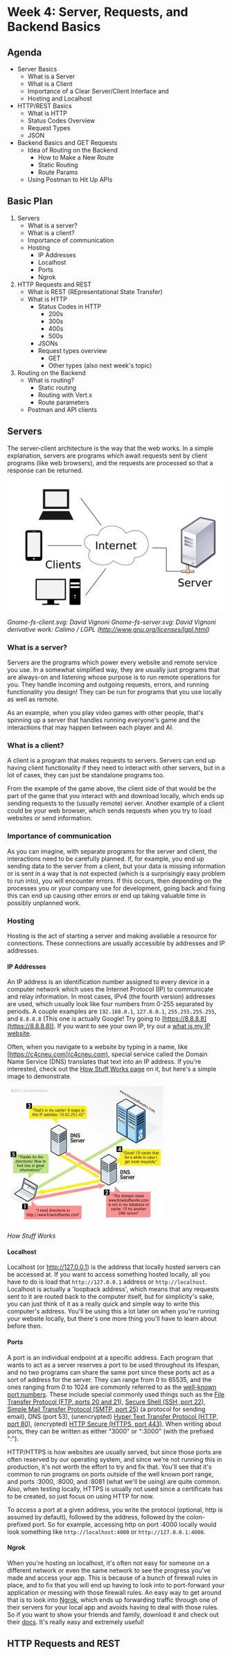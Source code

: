 # Week 4: Server, Requests, and Backend Basics

## Agenda
- Server Basics
    - What is a Server
    - What is a Client
    - Importance of a Clear Server/Client Interface and 
    - Hosting and Localhost
- HTTP/REST Basics
    - What is HTTP
    - Status Codes Overview
    - Request Types
    - JSON
- Backend Basics and GET Requests
    - Idea of Routing on the Backend
        - How to Make a New Route
        - Static Routing
        - Route Params
    - Using Postman to Hit Up APIs
    
## Basic Plan
1. Servers
    - What is a server?
    - What is a client?
    - Importance of communication
    - Hosting
        - IP Addresses
        - Localhost
        - Ports
        - Ngrok
2. HTTP Requests and REST
    - What is REST (REpresentational State Transfer)
    - What is HTTP
        - Status Codes in HTTP
            - 200s
            - 300s
            - 400s
            - 500s
        - JSONs
        - Request types overview
            - GET
            - Other types (also next week's topic)
3. Routing on the Backend
    - What is routing?
        - Static routing
        - Routing with Vert.x
        - Route parameters
    - Postman and API clients
    
## Servers

The server-client architecture is the way that the web works. In a simple explanation, servers are programs which
await requests sent by client programs (like web browsers), and the requests are processed so that a response can 
be returned.

![Server-client architecture model](./img/server-client-model.png)

*Gnome-fs-client.svg: David Vignoni Gnome-fs-server.svg: David Vignoni derivative work: Calimo 
/ LGPL (http://www.gnu.org/licenses/lgpl.html)*

### What is a server?

Servers are the programs which power every website and remote service you use. In a somewhat simplified way, they
are usually just programs that are always-on and listening whose purpose is to run remote operations 
for you. They handle incoming and outgoing requests, errors, and running functionality you design! They can be run for 
programs that you use locally as well as remote. 

As an example, when you play video games with other people, that's spinning up a server that handles running everyone's 
game and the interactions that may happen between each player and AI.

### What is a client?

A client is a program that makes requests to servers. Servers can end up having client functionality if they need to 
interact with other servers, but in a lot of cases, they can just be standalone programs too.

From the example of the game above, the client side of that would be the part of the game that you interact with and 
download locally, which ends up sending requests to the (usually remote) server. Another example of a client could be 
your web browser, which sends requests when you try to load websites or send information.

### Importance of communication

As you can imagine, with separate programs for the server and client, the interactions need to be carefully planned. 
If, for example, you end up sending data to the server from a client, but your data is missing information or is sent
in a way that is not expected (which is a surprisingly easy problem to run into), you will encounter errors. If this 
occurs, then depending on the processes you or your company use for development, going back and fixing this can end up
causing other errors or end up taking valuable time in possibly unplanned work.

### Hosting

Hosting is the act of starting a server and making available a resource for connections. These connections are usually 
accessible by addresses and IP addresses.

#### IP Addresses

An IP address is an identification number assigned to every device in a computer network which uses the Internet 
Protocol (IP) to communicate and relay information. In most cases, IPv4 (the fourth version) addresses are used, which
usually look like four numbers from 0-255 separated by periods. A couple examples are `192.168.0.1`, `127.0.0.1`, 
`255.255.255.255`, and `8.8.8.8` (This one is actually Google! Try going to [https://8.8.8.8](https://8.8.8.8)). If you
want to see your own IP, try out a [what is my IP website](https://whatismyipaddress.com/).

Often, when you navigate to a website by typing in a name, like [https://c4cneu.com](c4cneu.com), special service called
the Domain Name Service (DNS) translates that text into an IP address. If you're interested, check out the [How Stuff 
Works page](https://computer.howstuffworks.com/dns.htm) on it, but here's a simple image to demonstrate.

![How a DNS lookup works](./img/how-dns-works.png)

*How Stuff Works*

#### Localhost

Localhost (or http://127.0.0.1) is the address that locally hosted servers can be accessed at. If you want to access 
something hosted locally, all you have to do is load that `http://127.0.0.1` address or `http://localhost`. Localhost
is actually a 'loopback address', which means that any requests sent to it are routed back to the computer itself, but
for simplicity's sake, you can just think of it as a really quick and simple way to write this computer's address. 
You'll be using this a lot later on when you're running your website locally, but there's one more thing you'll have to 
learn about before then.

#### Ports

A port is an individual endpoint at a specific address. Each program that wants to act as a server reserves a port
to be used throughout its lifespan, and no two programs can share the same port since these ports act as a sort of 
address for the server. They can range from 0 to 65535, and the ones ranging from 0 to 1024 are commonly referred to as
the [well-known port numbers](https://en.wikipedia.org/wiki/List_of_TCP_and_UDP_port_numbers#Well-known_ports). These 
include special commonly used things such as the [File Transfer Protocol (FTP, ports 20 and 
21)](https://en.wikipedia.org/wiki/File_Transfer_Protocol), [Secure Shell (SSH, port 22)](https://www.ssh.com/ssh/),
[Simple Mail Transfer Protocol (SMTP, port 25)](https://en.wikipedia.org/wiki/Simple_Mail_Transfer_Protocol) (a protocol
for sending email), DNS (port 53), (unencrypted) [Hyper Text Transfer Protocol (HTTP, port 
80)](https://developer.mozilla.org/en-US/docs/Web/HTTP), (encrypted) [HTTP Secure (HTTPS, port 
443)](https://developer.mozilla.org/en-US/docs/Glossary/https). When writing about ports, they can be written as either 
"3000" or ":3000" (with the prefixed ":").

HTTP/HTTPS is how websites are usually served, but 
since those ports are often reserved by our operating system, and since we're not running this in production, it's not
worth the effort to try and fix that. You'll see that it's common to run programs on ports outside of the well known
port range, and ports :3000, :8000, and :8081 (what we'll be using) are quite common. Also, when testing locally,
HTTPS is usually not used since a certificate has to be created, so just focus on using HTTP for now.

To access a port at a given address, you write the protocol (optional, http is assumed by default), followed by the 
address, followed by the colon-prefixed port. So for example, accessing http on port :4000 locally would look something
like `http://localhost:4000` or `http://127.0.0.1:4000`.

#### Ngrok

When you're hosting on localhost, it's often not easy for someone on a different network or even the same network to
see the progress you've made and access your app. This is because of a bunch of firewall rules in place, and to fix that
you will end up having to look into to port-forward your application or messing with those firewall rules. An easy way
to get around that is to look into [Ngrok](https://ngrok.com/), which ends up forwarding traffic through one of their 
servers for your local app and avoids having to deal with those rules. So if you want to show your friends and family,
download it and check out their [docs](https://ngrok.com/docs). It's really easy and extremely useful!

## HTTP Requests and REST